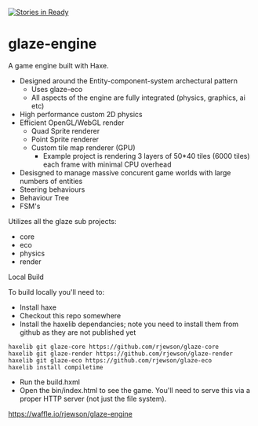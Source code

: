 [![Stories in Ready](https://badge.waffle.io/rjewson/glaze-engine.png?label=ready&title=Ready)](https://waffle.io/rjewson/glaze-engine)
# glaze-engine

A game engine built with Haxe. 

- Designed around the Entity-component-system archectural pattern
    - Uses glaze-eco
    - All aspects of the engine are fully integrated (physics, graphics, ai etc)
- High performance custom 2D physics
- Efficient OpenGL/WebGL render
    - Quad Sprite renderer
    - Point Sprite renderer
    - Custom tile map renderer (GPU)
        - Example project is rendering 3 layers of 50*40 tiles (6000 tiles) each frame with minimal CPU overhead
- Desisgned to manage massive concurent game worlds with large numbers of entities
- Steering behaviours
- Behaviour Tree
- FSM's

Utilizes all the glaze sub projects:

- core
- eco
- physics
- render

Local Build

To build locally you'll need to:

* Install haxe
* Checkout this repo somewhere
* Install the haxelib dependancies; note you need to install them from github as they are not published yet
```
haxelib git glaze-core https://github.com/rjewson/glaze-core
haxelib git glaze-render https://github.com/rjewson/glaze-render
haxelib git glaze-eco https://github.com/rjewson/glaze-eco
haxelib install compiletime
```
* Run the build.hxml
* Open the bin/index.html to see the game.  You'll need to serve this via a proper HTTP server (not just the file system).

https://waffle.io/rjewson/glaze-engine
